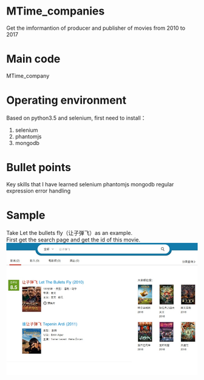 # MTime_companies
Get the imformantion of producer and publisher of movies from 2010 to 2017
# Main code
MTime_company
# Operating environment
Based on python3.5 and selenium, first need to install：
1. selenium
2. phantomjs
3. mongodb
# Bullet points
Key skills that I have learned 
selenium
phantomjs
mongodb
regular expression
error handling
# Sample
Take Let the bullets fly（让子弹飞）as an example. <br>
First get the search page and get the id of this movie. <br>
![Search](https://github.com/Czt1998/MTime_companies/blob/master/MTime_pic/Search_page)
